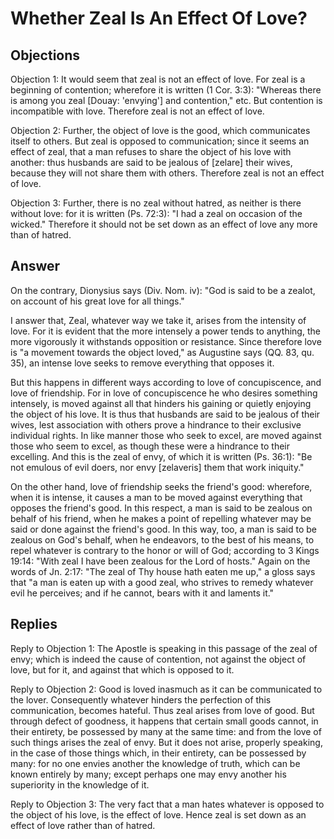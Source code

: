 # Whether Zeal Is An Effect Of Love?

## Objections

Objection 1: It would seem that zeal is not an effect of love. For zeal is a beginning of contention; wherefore it is written (1 Cor. 3:3): "Whereas there is among you zeal [Douay: 'envying'] and contention," etc. But contention is incompatible with love. Therefore zeal is not an effect of love.

Objection 2: Further, the object of love is the good, which communicates itself to others. But zeal is opposed to communication; since it seems an effect of zeal, that a man refuses to share the object of his love with another: thus husbands are said to be jealous of [zelare] their wives, because they will not share them with others. Therefore zeal is not an effect of love.

Objection 3: Further, there is no zeal without hatred, as neither is there without love: for it is written (Ps. 72:3): "I had a zeal on occasion of the wicked." Therefore it should not be set down as an effect of love any more than of hatred.

## Answer

On the contrary, Dionysius says (Div. Nom. iv): "God is said to be a zealot, on account of his great love for all things."

I answer that, Zeal, whatever way we take it, arises from the intensity of love. For it is evident that the more intensely a power tends to anything, the more vigorously it withstands opposition or resistance. Since therefore love is "a movement towards the object loved," as Augustine says (QQ. 83, qu. 35), an intense love seeks to remove everything that opposes it.

But this happens in different ways according to love of concupiscence, and love of friendship. For in love of concupiscence he who desires something intensely, is moved against all that hinders his gaining or quietly enjoying the object of his love. It is thus that husbands are said to be jealous of their wives, lest association with others prove a hindrance to their exclusive individual rights. In like manner those who seek to excel, are moved against those who seem to excel, as though these were a hindrance to their excelling. And this is the zeal of envy, of which it is written (Ps. 36:1): "Be not emulous of evil doers, nor envy [zelaveris] them that work iniquity."

On the other hand, love of friendship seeks the friend's good: wherefore, when it is intense, it causes a man to be moved against everything that opposes the friend's good. In this respect, a man is said to be zealous on behalf of his friend, when he makes a point of repelling whatever may be said or done against the friend's good. In this way, too, a man is said to be zealous on God's behalf, when he endeavors, to the best of his means, to repel whatever is contrary to the honor or will of God; according to 3 Kings 19:14: "With zeal I have been zealous for the Lord of hosts." Again on the words of Jn. 2:17: "The zeal of Thy house hath eaten me up," a gloss says that "a man is eaten up with a good zeal, who strives to remedy whatever evil he perceives; and if he cannot, bears with it and laments it."

## Replies

Reply to Objection 1: The Apostle is speaking in this passage of the zeal of envy; which is indeed the cause of contention, not against the object of love, but for it, and against that which is opposed to it.

Reply to Objection 2: Good is loved inasmuch as it can be communicated to the lover. Consequently whatever hinders the perfection of this communication, becomes hateful. Thus zeal arises from love of good. But through defect of goodness, it happens that certain small goods cannot, in their entirety, be possessed by many at the same time: and from the love of such things arises the zeal of envy. But it does not arise, properly speaking, in the case of those things which, in their entirety, can be possessed by many: for no one envies another the knowledge of truth, which can be known entirely by many; except perhaps one may envy another his superiority in the knowledge of it.

Reply to Objection 3: The very fact that a man hates whatever is opposed to the object of his love, is the effect of love. Hence zeal is set down as an effect of love rather than of hatred.